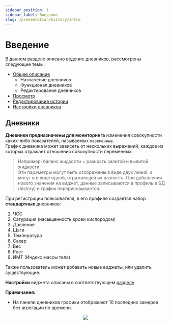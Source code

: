 ```yaml
---
sidebar_position: 1
sidebar_label: Введение
slug: /presentation/history/intro
---
```


# Введение

В данном разделе описано ведение дневников, рассмотрены следующие темы:

- [Общее описание](/docs/presentation/history/intro)
  - Назначение дневников
  - Функционал дневников
  - Редактирование дневников
- [Просмотр](/docs/presentation/history/show)
- [Редактирование истории](/docs/presentation/history/edit_history)
- [Настройки дневников](/docs/presentation/history/edit_diary)

<!-- > Создание нового дневника описано в разделе [конструктора](/docs/views/constructors#конструктор-дневников) -->

## Дневники

**Дневники предназначены для мониторинга** изменения совокупности каких-либо показателей, называемых `переменные`.  
График дневника может зависеть от нескольких выражений, каждое из которых отражает отношения совокупности переменных.

> Например: баланс жидкости = разность залитой и вылитой жидкости.  
> Эти параметры могут быть отображены в виде двух линий, а могут и в виде одной, отражающей их разность.
> При добавлении нового значения на виджет, данные записываются в профиль в БД (history) и график перерисовывается.

При регистрации пользователя, в его профиле создаётся набор **стандартных** дневников:

1. ЧСС
2. Сатурация (насыщенность крови кислородом)
3. Давление
4. Шаги
5. Температура
6. Сахар
7. Вес
8. Рост
9. ИМТ (Индекс массы тела)

Также пользователь может добавить новые виджеты, или удалить существующие.

**Настройки** виджета описаны в соответствующем [разделе](/docs/presentation/history/edit_diary)  
<!-- Более подробно устройство виджета дневника описано в его [конструкторе](/docs/views/constructors#конструктор-дневников) -->

**Примечания:**

- На панели дневников графики отображают 10 последних замеров без агрегации по времени.

<div align="center"><img type="imgscreen" src="/wellness_doc/img/presentation/diary/phone/diary.png"/></div>
